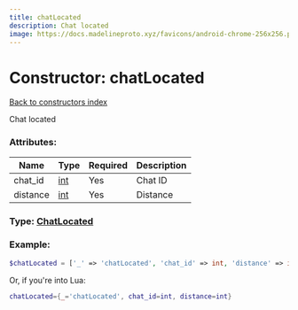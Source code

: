 ```yaml
---
title: chatLocated
description: Chat located
image: https://docs.madelineproto.xyz/favicons/android-chrome-256x256.png
---
```

# Constructor: chatLocated  
[Back to constructors index](index.md)



Chat located

### Attributes:

| Name     |    Type       | Required | Description |
|----------|---------------|----------|-------------|
|chat\_id|[int](../types/int.md) | Yes|Chat ID|
|distance|[int](../types/int.md) | Yes|Distance|



### Type: [ChatLocated](../types/ChatLocated.md)


### Example:

```php
$chatLocated = ['_' => 'chatLocated', 'chat_id' => int, 'distance' => int];
```  


Or, if you're into Lua:

```lua
chatLocated={_='chatLocated', chat_id=int, distance=int}

```


